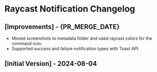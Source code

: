 # Raycast Notification Changelog

## [Improvements] - {PR_MERGE_DATE}

- Moved screenshots to metadata folder and used raycast colors for the command icon.
- Supported success and failure notification types with Toast API.

## [Initial Version] - 2024-08-04
